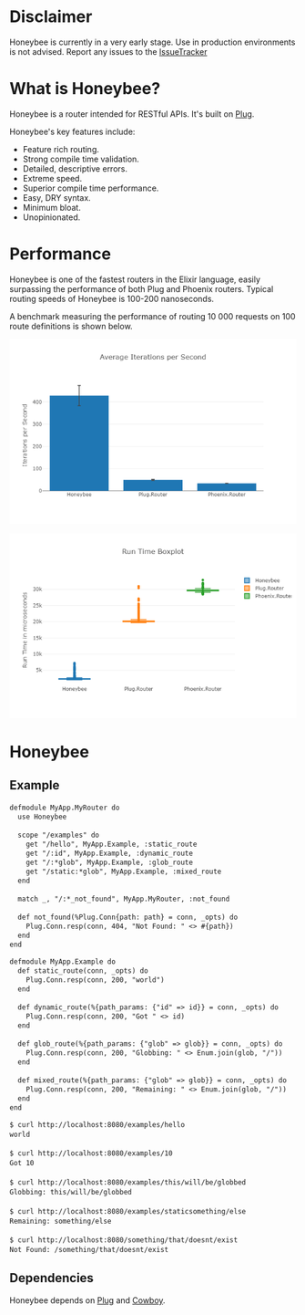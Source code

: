 # Disclaimer
Honeybee is currently in a very early stage. Use in production environments is not advised.
Report any issues to the [IssueTracker](https://github.com/apiologist/honeybee/)

# What is Honeybee?
Honeybee is a router intended for RESTful APIs. It's built on [Plug](https://hexdocs.pm/plug/readme.html).

Honeybee's key features include:
 - Feature rich routing.
 - Strong compile time validation.
 - Detailed, descriptive errors.
 - Extreme speed.
 - Superior compile time performance.
 - Easy, DRY syntax.
 - Minimum bloat.
 - Unopinionated.

# Performance
Honeybee is one of the fastest routers in the Elixir language, easily surpassing the performance of both Plug and Phoenix routers. Typical routing speeds of Honeybee is 100-200 nanoseconds.

A benchmark measuring the performance of routing 10 000 requests on 100 route definitions is shown below.

![alt text](https://raw.githubusercontent.com/apiologist/honeybee/master/guides/assets/ips_plot.png "Benchmark of runs per second for 10 000 requests on 100 routes")

![alt text](https://raw.githubusercontent.com/apiologist/honeybee/master/guides/assets/runtime_plot.png "Benchmark of run time for 10 000 requests on 100 routes")

# Honeybee

## Example
```
defmodule MyApp.MyRouter do
  use Honeybee

  scope "/examples" do
    get "/hello", MyApp.Example, :static_route
    get "/:id", MyApp.Example, :dynamic_route
    get "/:*glob", MyApp.Example, :glob_route
    get "/static:*glob", MyApp.Example, :mixed_route
  end

  match _, "/:*_not_found", MyApp.MyRouter, :not_found

  def not_found(%Plug.Conn{path: path} = conn, _opts) do
    Plug.Conn.resp(conn, 404, "Not Found: " <> #{path})
  end
end
```

```
defmodule MyApp.Example do
  def static_route(conn, _opts) do
    Plug.Conn.resp(conn, 200, "world")
  end

  def dynamic_route(%{path_params: {"id" => id}} = conn, _opts) do
    Plug.Conn.resp(conn, 200, "Got " <> id)
  end

  def glob_route(%{path_params: {"glob" => glob}} = conn, _opts) do
    Plug.Conn.resp(conn, 200, "Globbing: " <> Enum.join(glob, "/"))
  end

  def mixed_route(%{path_params: {"glob" => glob}} = conn, _opts) do
    Plug.Conn.resp(conn, 200, "Remaining: " <> Enum.join(glob, "/"))
  end
end
```

```bash
$ curl http://localhost:8080/examples/hello
world

$ curl http://localhost:8080/examples/10
Got 10

$ curl http://localhost:8080/examples/this/will/be/globbed
Globbing: this/will/be/globbed

$ curl http://localhost:8080/examples/staticsomething/else
Remaining: something/else

$ curl http://localhost:8080/something/that/doesnt/exist
Not Found: /something/that/doesnt/exist
```

## Dependencies
Honeybee depends on [Plug](https://hexdocs.pm/plug/readme.html "Plug Hexdocs") and [Cowboy](https://github.com/ninenines/cowboy "Cowboy Github").

